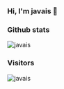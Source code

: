 ### Hi, I'm javais 👋

### Github stats
![javais](https://github-readme-stats.vercel.app/api?username=javais&show_icons=true&theme=tokyonight)


### Visitors
![javais](https://profile-counter.glitch.me/javais/count.svg)
